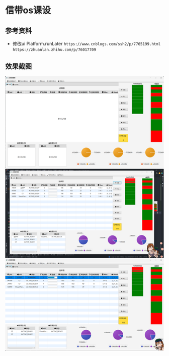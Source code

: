 # 信带os课设

## 参考资料
* 修改ui  Platform.runLater
`https://www.cnblogs.com/ssh2/p/7765199.html`
`https://zhuanlan.zhihu.com/p/76017709`


## 效果截图
![img.png](imgs/img.png)
![img_1.png](imgs/img_1.png)
![img_2.png](imgs/img_2.png)